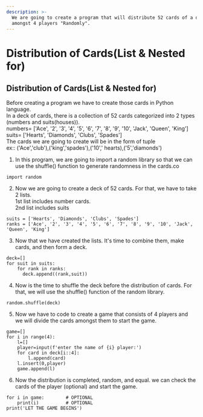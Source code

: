 ```yaml
---
description: >-
  We are going to create a program that will distribute 52 cards of a deck
  amongst 4 players "Randomly".
---
```


# Distribution of Cards(List & Nested for)

## Distribution of Cards(List & Nested for)

Before creating a program we have to create those cards in Python language.\
In a deck of cards, there is a collection of 52 cards categorized into 2 types (numbers and suits(houses)).\
numbers= \['Ace', '2', '3', '4', '5', '6', '7', '8', '9', '10', 'Jack', 'Queen', 'King']\
suits= \['Hearts', 'Diamonds', 'Clubs', 'Spades']\
The cards we are going to create will be in the form of tuple\
ex:: ('Ace','club'),('king','spades'),('10',' hearts),('5','diamonds')

1. In this program, we are going to import a random library so that we can use the shuffle() function to generate randomness in the cards.co

```
import random
```

2. Now we are going to create a deck of 52 cards. For that, we have to take 2 lists.\
   1st list includes number cards.\
   2nd list includes suits

```
suits = ['Hearts', 'Diamonds', 'Clubs', 'Spades']
ranks = ['Ace', '2', '3', '4', '5', '6', '7', '8', '9', '10', 'Jack', 'Queen', 'King']

```

3. Now that we have created the lists. It's time to combine them, make cards, and then form a deck.

```
deck=[]
for suit in suits:
    for rank in ranks:
      deck.append((rank,suit))
```

4. Now is the time to shuffle the deck before the distribution of cards. For that, we will use the shuffle() function of the random library.

```
random.shuffle(deck)
```

5. Now we have to code to create a game that consists of 4 players and we will divide the cards amongst them to start the game.

```
game=[]
for i in range(4):
    l=[]
    player=input(f'enter the name of {i} player:')
    for card in deck[i::4]:
        l.append(card)
    l.insert(0,player)
    game.append(l)

```

6. Now the distribution is completed, random, and equal. we can check the cards of the player (optional) and start the game.

```
for i in game:        # OPTIONAL
    print(i)          # OPTIONAL
print('LET THE GAME BEGINS')
```
